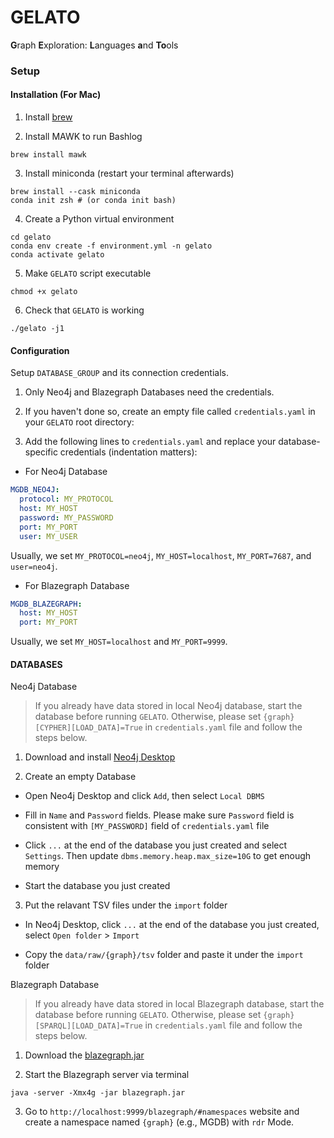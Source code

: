 # GELATO

**G**raph **E**xploration: **L**anguages **a**nd **To**ols

### Setup 

#### Installation (For Mac)
1. Install [brew](https://brew.sh/)

2. Install MAWK to run Bashlog
```
brew install mawk
```

3. Install miniconda (restart your terminal afterwards)
```
brew install --cask miniconda
conda init zsh # (or conda init bash)
```

4. Create a Python virtual environment
```
cd gelato
conda env create -f environment.yml -n gelato
conda activate gelato
```

5. Make `GELATO` script executable
```
chmod +x gelato
```

6. Check that `GELATO` is working
```
./gelato -j1
```

#### Configuration

Setup `DATABASE_GROUP` and its connection credentials.

  1. Only Neo4j and Blazegraph Databases need the credentials.

  2. If you haven't done so, create an empty file called `credentials.yaml` in your `GELATO` root directory: 

  3. Add the following lines to `credentials.yaml` and replace your database-specific credentials (indentation matters):

  - For Neo4j Database
  ``` yaml
  MGDB_NEO4J:
    protocol: MY_PROTOCOL
    host: MY_HOST
    password: MY_PASSWORD
    port: MY_PORT
    user: MY_USER
  ```
  Usually, we set `MY_PROTOCOL=neo4j`, `MY_HOST=localhost`, `MY_PORT=7687`, and `user=neo4j`.

  - For Blazegraph Database
  ```yaml
  MGDB_BLAZEGRAPH:
    host: MY_HOST
    port: MY_PORT
  ```
  Usually, we set `MY_HOST=localhost` and `MY_PORT=9999`.

#### DATABASES

Neo4j Database

> If you already have data stored in local Neo4j database, start the database before running `GELATO`. Otherwise, please set `{graph}[CYPHER][LOAD_DATA]=True` in `credentials.yaml` file and follow the steps below.

  1. Download and install [Neo4j Desktop](https://neo4j.com/download-neo4j-now/)

  2. Create an empty Database

  - Open Neo4j Desktop and click `Add`, then select `Local DBMS`

  - Fill in `Name` and `Password` fields. Please make sure `Password` field is consistent with `[MY_PASSWORD]` field of `credentials.yaml` file

  - Click `...` at the end of the database you just created and select `Settings`. Then update `dbms.memory.heap.max_size=10G` to get enough memory

  - Start the database you just created

  3. Put the relavant TSV files under the `import` folder

  - In Neo4j Desktop, click `...` at the end of the database you just created, select `Open folder` > `Import`

  - Copy the `data/raw/{graph}/tsv` folder and paste it under the `import` folder

Blazegraph Database

> If you already have data stored in local Blazegraph database, start the database before running `GELATO`. Otherwise, please set `{graph}[SPARQL][LOAD_DATA]=True` in `credentials.yaml` file and follow the steps below.

  1. Download the [blazegraph.jar](https://github.com/blazegraph/database/releases/latest)

  2. Start the Blazegraph server via terminal

  ```
  java -server -Xmx4g -jar blazegraph.jar
  ```

  3. Go to `http://localhost:9999/blazegraph/#namespaces` website and create a namespace named `{graph}` (e.g., MGDB) with `rdr` Mode.
